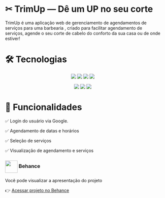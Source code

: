 # ✂ TrimUp — Dê um UP no seu corte


TrimUp é uma aplicação web de gerenciamento de agendamentos de serviços para uma barbearia , criado para facilitar agendamento de serviços, agende o seu corte de cabelo do conforto da sua casa ou de onde estiver!

# 🛠 Tecnologias

<p align="center">
    <img src="https://img.shields.io/badge/HTML5-000?style=for-the-badge&logo=html5">
    <img src="https://img.shields.io/badge/CSS3-000?style=for-the-badge&logo=css&logoColor=264CE4">
    <img src="https://img.shields.io/badge/typescript-000?style=for-the-badge&logo=typescript&logoColor=007ACC">
    <img src="https://img.shields.io/badge/javascript-000?style=for-the-badge&logo=javascript&logoColor=%23F7DF1E">
</p>
<p align="center">
    <img src="https://img.shields.io/badge/tailwindcss-000?style=for-the-badge&logo=tailwind-css&logoColor=8B2AC">
    <img src="https://img.shields.io/badge/Prisma-000?style=for-the-badge&logo=Prisma&logoColor=3982CE">
    <img src="https://img.shields.io/badge/postgres-000?style=for-the-badge&logo=postgresql&logoColor=316192">
</p>

# 🚀 Funcionalidades

✅ Login do usuário via Google.

✅ Agendamento de datas e horários 

✅ Seleção de serviços

✅ Visualização de agendamento e serviços 


### <img align="center" src="https://files.softicons.com/download/social-media-icons/simple-icons-by-dan-leech/png/256x256/behance.png" height=40 > Behance

Você pode visualizar a apresentação do projeto

👉 [Acessar projeto no Behance](https://www.behance.net/gallery/231174435/TrimUp)
